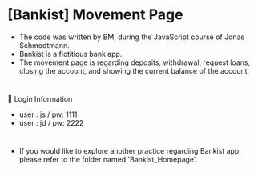 # [Bankist] Movement Page
- The code was written by BM, during the JavaScript course of Jonas Schmedtmann.
- Bankist is a fictitious bank app.
- The movement page is regarding deposits, withdrawal, request loans, closing the account, and showing the current balance of the account.
#
🔐 Login Information 
- user : js / pw: 1111
- user : jd / pw: 2222
#
- If you would like to explore another practice regarding Bankist app, please refer to the folder named 'Bankist_Homepage'.
